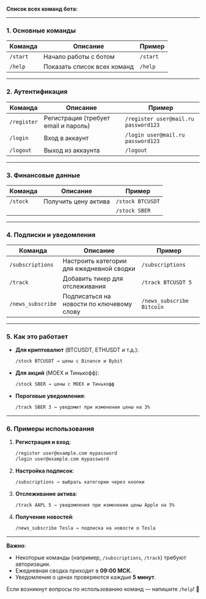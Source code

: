 **Список всех команд бота:**

---

### 1. **Основные команды**
| Команда       | Описание                                      | Пример                     |
|---------------|-----------------------------------------------|----------------------------|
| `/start`      | Начало работы с ботом                        | `/start`                   |
| `/help`       | Показать список всех команд                   | `/help`                    |

---

### 2. **Аутентификация**
| Команда       | Описание                                      | Пример                     |
|---------------|-----------------------------------------------|----------------------------|
| `/register`   | Регистрация (требует email и пароль)          | `/register user@mail.ru password123` |
| `/login`      | Вход в аккаунт                                | `/login user@mail.ru password123`    |
| `/logout`     | Выход из аккаунта                             | `/logout`                  |

---

### 3. **Финансовые данные**
| Команда       | Описание                                      | Пример                     |
|---------------|-----------------------------------------------|----------------------------|
| `/stock`      | Получить цену актива                          | `/stock BTCUSDT`           |
|               |                                               | `/stock SBER`              |

---

### 4. **Подписки и уведомления**
| Команда             | Описание                                      | Пример                     |
|---------------------|-----------------------------------------------|----------------------------|
| `/subscriptions`    | Настроить категории для ежедневной сводки     | `/subscriptions`           |
| `/track`            | Добавить тикер для отслеживания               | `/track BTCUSDT 5`         |
| `/news_subscribe`   | Подписаться на новости по ключевому слову     | `/news_subscribe Bitcoin`  |

---

### 5. **Как это работает**
- **Для криптовалют** (BTCUSDT, ETHUSDT и т.д.):
  ```bash
  /stock BTCUSDT → цены с Binance и Bybit
  ```
- **Для акций** (MOEX и Тинькофф):
  ```bash
  /stock SBER → цены с MOEX и Тинькофф
  ```
- **Пороговые уведомления**:
  ```bash
  /track SBER 3 → уведомит при изменении цены на 3%
  ```

---

### 6. **Примеры использования**
1. **Регистрация и вход**:
   ```bash
   /register user@example.com mypassword
   /login user@example.com mypassword
   ```

2. **Настройка подписок**:
   ```bash
   /subscriptions → выбрать категории через кнопки
   ```

3. **Отслеживание актива**:
   ```bash
   /track AAPL 5 → уведомления при изменении цены Apple на 5%
   ```

4. **Получение новостей**:
   ```bash
   /news_subscribe Tesla → подписка на новости о Tesla
   ```

---

**Важно**:
- Некоторые команды (например, `/subscriptions`, `/track`) требуют авторизации.
- Ежедневная сводка приходит в **09:00 МСК**.
- Уведомления о ценах проверяются каждые **5 минут**.

Если возникнут вопросы по использованию команд — напишите `/help`! 🚀
